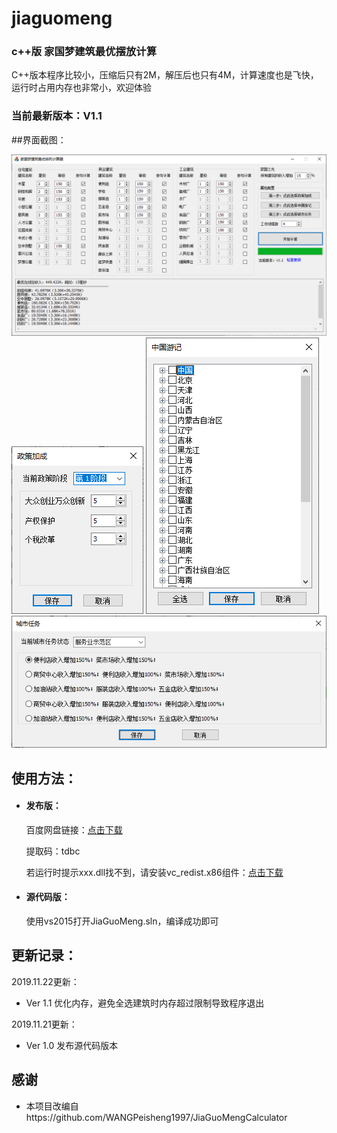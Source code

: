 # jiaguomeng
### c++版 家国梦建筑最优摆放计算

  C++版本程序比较小，压缩后只有2M，解压后也只有4M，计算速度也是飞快，运行时占用内存也非常小，欢迎体验
  
### 当前最新版本：V1.1

##界面截图：

![](/screenshots/1.png)
![](/screenshots/2.png)
![](/screenshots/3.png)
![](/screenshots/4.png)

## 使用方法：

- #### 发布版：

  百度网盘链接：[点击下载](https://pan.baidu.com/s/1fr_aiTISMKuLtoutQzVEQA)

  提取码：tdbc
  
  若运行时提示xxx.dll找不到，请安装vc_redist.x86组件：[点击下载](https://www.microsoft.com/zh-CN/download/details.aspx?id=48145)

- #### 源代码版：

  使用vs2015打开JiaGuoMeng.sln，编译成功即可

## 更新记录：

2019.11.22更新：

- Ver 1.1 优化内存，避免全选建筑时内存超过限制导致程序退出

2019.11.21更新：

- Ver 1.0 发布源代码版本

## 感谢

- 本项目改编自https://github.com/WANGPeisheng1997/JiaGuoMengCalculator
